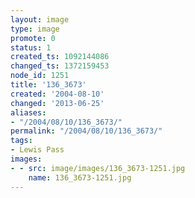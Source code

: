```yaml
---
layout: image
type: image
promote: 0
status: 1
created_ts: 1092144086
changed_ts: 1372159453
node_id: 1251
title: '136_3673'
created: '2004-08-10'
changed: '2013-06-25'
aliases:
- "/2004/08/10/136_3673/"
permalink: "/2004/08/10/136_3673/"
tags:
- Lewis Pass
images:
- - src: image/images/136_3673-1251.jpg
    name: 136_3673-1251.jpg
---
```


